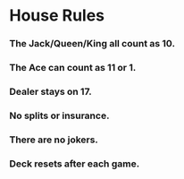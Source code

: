 # House Rules

### The Jack/Queen/King all count as 10.

### The Ace can count as 11 or 1.

### Dealer stays on 17.

### No splits or insurance.

### There are no jokers.

### Deck resets after each game.
